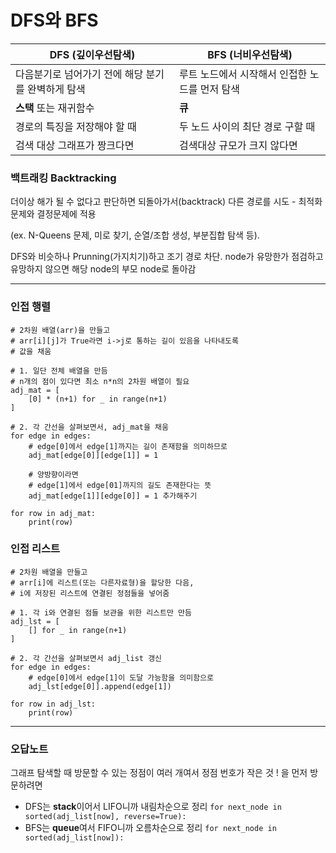 # DFS와 BFS
| DFS (깊이우선탐색) | BFS (너비우선탐색) |
| ------------ | ------------ |
| 다음분기로 넘어가기 전에 해당 분기를 완벽하게 탐색 | 루트 노드에서 시작해서 인접한 노드를 먼저 탐색 |
| **스택** 또는 재귀함수 | **큐** |
| 경로의 특징을 저장해야 할 때 | 두 노드 사이의 최단 경로 구할 때 |
| 검색 대상 그래프가 짱크다면 | 검색대상 규모가 크지 않다면 |

### 백트래킹 Backtracking
더이상 해가 될 수 없다고 판단하면 되돌아가서(backtrack) 다른 경로를 시도 - 최적화문제와 결정문제에 적용 

(ex. N-Queens 문제, 미로 찾기, 순열/조합 생성, 부분집합 탐색 등). 

DFS와 비슷하나 Prunning(가지치기)하고 조기 경로 차단. node가 유망한가 점검하고 유망하지 않으면 해당 node의 부모 node로 돌아감

---

### 인접 행렬

    # 2차원 배열(arr)을 만들고
    # arr[i][j]가 True라면 i->j로 통하는 길이 있음을 나타내도록
    # 값을 채움

    # 1. 일단 전체 배열을 만듬
    # n개의 점이 있다면 최소 n*n의 2차원 배열이 필요
    adj_mat = [
        [0] * (n+1) for _ in range(n+1)
    ]

    # 2. 각 간선을 살펴보면서, adj_mat을 채움
    for edge in edges:
        # edge[0]에서 edge[1]까지는 길이 존재함을 의미하므로
        adj_mat[edge[0]][edge[1]] = 1

        # 양방향이라면
        # edge[1]에서 edge[01]까지의 길도 존재한다는 뜻
        adj_mat[edge[1]][edge[0]] = 1 추가해주기

    for row in adj_mat:
        print(row)

### 인접 리스트

    # 2차원 배열을 만들고
    # arr[i]에 리스트(또는 다른자료형)을 할당한 다음,
    # i에 저장된 리스트에 연결된 정점들을 넣어줌

    # 1. 각 i와 연결된 점들 보관을 위한 리스트만 만듬
    adj_lst = [
        [] for _ in range(n+1)
    ]

    # 2. 각 간선을 살펴보면서 adj_list 갱신
    for edge in edges:
        # edge[0]에서 edge[1]이 도달 가능함을 의미함으로
        adj_lst[edge[0]].append(edge[1])

    for row in adj_lst:
        print(row)

---

### 오답노트
그래프 탐색할 때 방문할 수 있는 정점이 여러 개여서 정점 번호가 작은 것 ! 을 먼저 방문하려면
- DFS는 **stack**이어서 LIFO니까 내림차순으로 정리
`for next_node in sorted(adj_list[now], reverse=True):`
- BFS는 **queue**여서 FIFO니까 오름차순으로 정리
`for next_node in sorted(adj_list[now]):`
